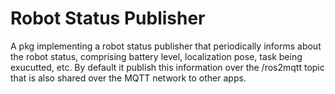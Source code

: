 # Robot Status Publisher
A pkg implementing a robot status publisher that periodically informs about the robot status, comprising battery level, localization pose, task being exucutted, etc. By default it publish this information over the /ros2mqtt topic that is also shared over the MQTT network to other apps.